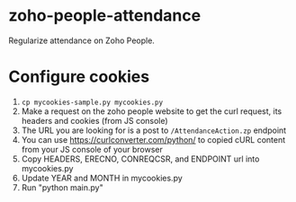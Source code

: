 # zoho-people-attendance

Regularize attendance on Zoho People.

# Configure cookies

1. `cp mycookies-sample.py mycookies.py`
2. Make a request on the zoho people website to get the curl request, its headers and cookies (from JS console) 
3. The URL you are looking for is a post to `/AttendanceAction.zp` endpoint
4. You can use https://curlconverter.com/python/ to copied cURL content from your JS console of your browser
5. Copy HEADERS, ERECNO, CONREQCSR, and ENDPOINT url into mycookies.py
6. Update YEAR and MONTH in mycookies.py
7. Run "python main.py"
